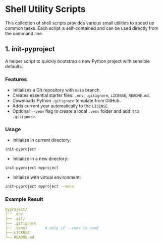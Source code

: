 # Shell Utility Scripts

This collection of shell scripts provides various small utilities to speed up common tasks.
Each script is self-contained and can be used directly from the command line.

## 1. init-pyproject

A helper script to quickly bootstrap a new Python project with sensible defaults.

### Features

- Initializes a Git repository with `main` branch.
- Creates essential starter files: `.env`, `.gitignore`, `LICENSE`, `README.md`.
- Downloads Python `.gitignore` template from GitHub.
- Adds current year automatically to the `LICENSE`.
- Optional `--venv` flag to create a local `.venv` folder and add it to `.gitignore`.

### Usage

- Initialize in current directory:
``` bash
init-pyproject
```

- Initialize in a new directory:
``` bash
init-pyproject myproject
```

- Initialize with virtual environment:
``` bash
init-pyproject myproject --venv
```

### Example Result

```yaml
myproject/
├── .env
├── .git/
├── .gitignore
├── .venv/        # only if --venv is used
├── LICENSE
└── README.md
```
